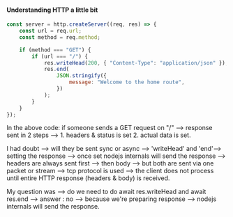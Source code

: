 #### Understanding HTTP a little bit

```js
const server = http.createServer((req, res) => {
	const url = req.url;
	const method = req.method;

	if (method === "GET") {
		if (url === "/") {
			res.writeHead(200, { "Content-Type": "application/json" });
			res.end(
				JSON.stringify({
					message: "Welcome to the home route",
				})
			);
		}
	}
});
```

In the above code: if someone sends a GET request on "/" --> response sent in 2 steps --> 1. headers & status is set 2. actual data is set.

I had doubt --> will they be sent sync or async --> 'writeHead' and 'end'--> setting the response --> once set nodejs internals will send the response --> headers are always sent first --> then body --> but both are sent via one packet or stream --> tcp protocol is used --> the client does not process until entire HTTP response (headers & body) is received.

My question was --> do we need to do await res.writeHead and await res.end --> answer : no --> because we're preparing response --> nodejs internals will send the response.

